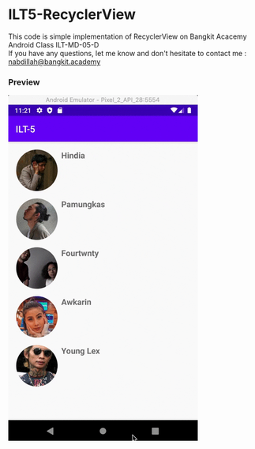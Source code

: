 # ILT5-RecyclerView

This code is simple implementation of RecyclerView on
Bangkit Acacemy Android Class ILT-MD-05-D <br>
If you have any questions, let me know and don't hesitate to contact me : nabdillah@bangkit.academy


### Preview

![alt text](https://github.com/Najibsaurus/ILT5-RecyclerView/blob/main/example.gif?raw=true "RecyclerView")
